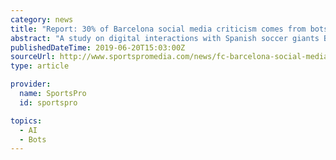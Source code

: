 ```yaml
---
category: news
title: "Report: 30% of Barcelona social media criticism comes from bots"
abstract: "A study on digital interactions with Spanish soccer giants Barcelona has found that as much as 30 per cent of the social media conversation around the club are being controlled by automated accounts, according to Palco23. A study by I3 Ventures, seen by ..."
publishedDateTime: 2019-06-20T15:03:00Z
sourceUrl: http://www.sportspromedia.com/news/fc-barcelona-social-media-criticism-bots-i3-ventures
type: article

provider:
  name: SportsPro
  id: sportspro

topics:
  - AI
  - Bots
---
```

